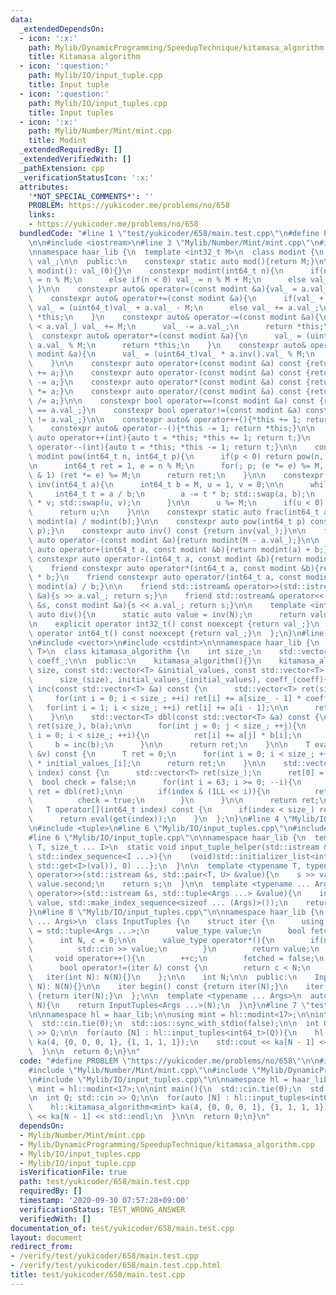 ```yaml
---
data:
  _extendedDependsOn:
  - icon: ':x:'
    path: Mylib/DynamicProgramming/SpeedupTechnique/kitamasa_algorithm.cpp
    title: Kitamasa algorithm
  - icon: ':question:'
    path: Mylib/IO/input_tuple.cpp
    title: Input tuple
  - icon: ':question:'
    path: Mylib/IO/input_tuples.cpp
    title: Input tuples
  - icon: ':x:'
    path: Mylib/Number/Mint/mint.cpp
    title: Modint
  _extendedRequiredBy: []
  _extendedVerifiedWith: []
  _pathExtension: cpp
  _verificationStatusIcon: ':x:'
  attributes:
    '*NOT_SPECIAL_COMMENTS*': ''
    PROBLEM: https://yukicoder.me/problems/no/658
    links:
    - https://yukicoder.me/problems/no/658
  bundledCode: "#line 1 \"test/yukicoder/658/main.test.cpp\"\n#define PROBLEM \"https://yukicoder.me/problems/no/658\"\
    \n\n#include <iostream>\n#line 3 \"Mylib/Number/Mint/mint.cpp\"\n#include <utility>\n\
    \nnamespace haar_lib {\n  template <int32_t M>\n  class modint {\n    uint32_t\
    \ val_;\n\n  public:\n    constexpr static auto mod(){return M;}\n\n    constexpr\
    \ modint(): val_(0){}\n    constexpr modint(int64_t n){\n      if(n >= M) val_\
    \ = n % M;\n      else if(n < 0) val_ = n % M + M;\n      else val_ = n;\n   \
    \ }\n\n    constexpr auto& operator=(const modint &a){val_ = a.val_; return *this;}\n\
    \    constexpr auto& operator+=(const modint &a){\n      if(val_ + a.val_ >= M)\
    \ val_ = (uint64_t)val_ + a.val_ - M;\n      else val_ += a.val_;\n      return\
    \ *this;\n    }\n    constexpr auto& operator-=(const modint &a){\n      if(val_\
    \ < a.val_) val_ += M;\n      val_ -= a.val_;\n      return *this;\n    }\n  \
    \  constexpr auto& operator*=(const modint &a){\n      val_ = (uint64_t)val_ *\
    \ a.val_ % M;\n      return *this;\n    }\n    constexpr auto& operator/=(const\
    \ modint &a){\n      val_ = (uint64_t)val_ * a.inv().val_ % M;\n      return *this;\n\
    \    }\n\n    constexpr auto operator+(const modint &a) const {return modint(*this)\
    \ += a;}\n    constexpr auto operator-(const modint &a) const {return modint(*this)\
    \ -= a;}\n    constexpr auto operator*(const modint &a) const {return modint(*this)\
    \ *= a;}\n    constexpr auto operator/(const modint &a) const {return modint(*this)\
    \ /= a;}\n\n    constexpr bool operator==(const modint &a) const {return val_\
    \ == a.val_;}\n    constexpr bool operator!=(const modint &a) const {return val_\
    \ != a.val_;}\n\n    constexpr auto& operator++(){*this += 1; return *this;}\n\
    \    constexpr auto& operator--(){*this -= 1; return *this;}\n\n    constexpr\
    \ auto operator++(int){auto t = *this; *this += 1; return t;}\n    constexpr auto\
    \ operator--(int){auto t = *this; *this -= 1; return t;}\n\n    constexpr static\
    \ modint pow(int64_t n, int64_t p){\n      if(p < 0) return pow(n, -p).inv();\n\
    \n      int64_t ret = 1, e = n % M;\n      for(; p; (e *= e) %= M, p >>= 1) if(p\
    \ & 1) (ret *= e) %= M;\n      return ret;\n    }\n\n    constexpr static modint\
    \ inv(int64_t a){\n      int64_t b = M, u = 1, v = 0;\n\n      while(b){\n   \
    \     int64_t t = a / b;\n        a -= t * b; std::swap(a, b);\n        u -= t\
    \ * v; std::swap(u, v);\n      }\n\n      u %= M;\n      if(u < 0) u += M;\n\n\
    \      return u;\n    }\n\n    constexpr static auto frac(int64_t a, int64_t b){return\
    \ modint(a) / modint(b);}\n\n    constexpr auto pow(int64_t p) const {return pow(val_,\
    \ p);}\n    constexpr auto inv() const {return inv(val_);}\n\n    friend constexpr\
    \ auto operator-(const modint &a){return modint(M - a.val_);}\n\n    friend constexpr\
    \ auto operator+(int64_t a, const modint &b){return modint(a) + b;}\n    friend\
    \ constexpr auto operator-(int64_t a, const modint &b){return modint(a) - b;}\n\
    \    friend constexpr auto operator*(int64_t a, const modint &b){return modint(a)\
    \ * b;}\n    friend constexpr auto operator/(int64_t a, const modint &b){return\
    \ modint(a) / b;}\n\n    friend std::istream& operator>>(std::istream &s, modint\
    \ &a){s >> a.val_; return s;}\n    friend std::ostream& operator<<(std::ostream\
    \ &s, const modint &a){s << a.val_; return s;}\n\n    template <int N>\n    static\
    \ auto div(){\n      static auto value = inv(N);\n      return value;\n    }\n\
    \n    explicit operator int32_t() const noexcept {return val_;}\n    explicit\
    \ operator int64_t() const noexcept {return val_;}\n  };\n}\n#line 2 \"Mylib/DynamicProgramming/SpeedupTechnique/kitamasa_algorithm.cpp\"\
    \n#include <vector>\n#include <cstdint>\n\nnamespace haar_lib {\n  template <typename\
    \ T>\n  class kitamasa_algorithm {\n    int size_;\n    std::vector<T> initial_values_,\
    \ coeff_;\n\n  public:\n    kitamasa_algorithm(){}\n    kitamasa_algorithm(int\
    \ size, const std::vector<T> &initial_values, const std::vector<T> &coeff):\n\
    \      size_(size), initial_values_(initial_values), coeff_(coeff){}\n\n    std::vector<T>\
    \ inc(const std::vector<T> &a) const {\n      std::vector<T> ret(size_);\n\n \
    \     for(int i = 0; i < size_; ++i) ret[i] += a[size_ - 1] * coeff_[i];\n   \
    \   for(int i = 1; i < size_; ++i) ret[i] += a[i - 1];\n\n      return ret;\n\
    \    }\n\n    std::vector<T> dbl(const std::vector<T> &a) const {\n      std::vector<T>\
    \ ret(size_), b(a);\n\n      for(int j = 0; j < size_; ++j){\n        for(int\
    \ i = 0; i < size_; ++i){\n          ret[i] += a[j] * b[i];\n        }\n\n   \
    \     b = inc(b);\n      }\n\n      return ret;\n    }\n\n    T eval(const std::vector<T>\
    \ &v) const {\n      T ret = 0;\n      for(int i = 0; i < size_; ++i) ret += v[i]\
    \ * initial_values_[i];\n      return ret;\n    }\n\n    std::vector<T> get(int64_t\
    \ index) const {\n      std::vector<T> ret(size_);\n      ret[0] = 1;\n\n    \
    \  bool check = false;\n      for(int i = 63; i >= 0; --i){\n        if(check)\
    \ ret = dbl(ret);\n\n        if(index & (1LL << i)){\n          ret = inc(ret);\n\
    \          check = true;\n        }\n      }\n\n      return ret;\n    }\n\n \
    \   T operator[](int64_t index) const {\n      if(index < size_) return initial_values_[index];\n\
    \      return eval(get(index));\n    }\n  };\n}\n#line 4 \"Mylib/IO/input_tuples.cpp\"\
    \n#include <tuple>\n#line 6 \"Mylib/IO/input_tuples.cpp\"\n#include <initializer_list>\n\
    #line 6 \"Mylib/IO/input_tuple.cpp\"\n\nnamespace haar_lib {\n  template <typename\
    \ T, size_t ... I>\n  static void input_tuple_helper(std::istream &s, T &val,\
    \ std::index_sequence<I ...>){\n    (void)std::initializer_list<int>{(void(s >>\
    \ std::get<I>(val)), 0) ...};\n  }\n\n  template <typename T, typename U>\n  std::istream&\
    \ operator>>(std::istream &s, std::pair<T, U> &value){\n    s >> value.first >>\
    \ value.second;\n    return s;\n  }\n\n  template <typename ... Args>\n  std::istream&\
    \ operator>>(std::istream &s, std::tuple<Args ...> &value){\n    input_tuple_helper(s,\
    \ value, std::make_index_sequence<sizeof ... (Args)>());\n    return s;\n  }\n\
    }\n#line 8 \"Mylib/IO/input_tuples.cpp\"\n\nnamespace haar_lib {\n  template <typename\
    \ ... Args>\n  class InputTuples {\n    struct iter {\n      using value_type\
    \ = std::tuple<Args ...>;\n      value_type value;\n      bool fetched = false;\n\
    \      int N, c = 0;\n\n      value_type operator*(){\n        if(not fetched){\n\
    \          std::cin >> value;\n        }\n        return value;\n      }\n\n \
    \     void operator++(){\n        ++c;\n        fetched = false;\n      }\n\n\
    \      bool operator!=(iter &) const {\n        return c < N;\n      }\n\n   \
    \   iter(int N): N(N){}\n    };\n\n    int N;\n\n  public:\n    InputTuples(int\
    \ N): N(N){}\n\n    iter begin() const {return iter(N);}\n    iter end() const\
    \ {return iter(N);}\n  };\n\n  template <typename ... Args>\n  auto input_tuples(int\
    \ N){\n    return InputTuples<Args ...>(N);\n  }\n}\n#line 7 \"test/yukicoder/658/main.test.cpp\"\
    \n\nnamespace hl = haar_lib;\n\nusing mint = hl::modint<17>;\n\nint main(){\n\
    \  std::cin.tie(0);\n  std::ios::sync_with_stdio(false);\n\n  int Q; std::cin\
    \ >> Q;\n\n  for(auto [N] : hl::input_tuples<int64_t>(Q)){\n    hl::kitamasa_algorithm<mint>\
    \ ka(4, {0, 0, 0, 1}, {1, 1, 1, 1});\n    std::cout << ka[N - 1] << std::endl;\n\
    \  }\n\n  return 0;\n}\n"
  code: "#define PROBLEM \"https://yukicoder.me/problems/no/658\"\n\n#include <iostream>\n\
    #include \"Mylib/Number/Mint/mint.cpp\"\n#include \"Mylib/DynamicProgramming/SpeedupTechnique/kitamasa_algorithm.cpp\"\
    \n#include \"Mylib/IO/input_tuples.cpp\"\n\nnamespace hl = haar_lib;\n\nusing\
    \ mint = hl::modint<17>;\n\nint main(){\n  std::cin.tie(0);\n  std::ios::sync_with_stdio(false);\n\
    \n  int Q; std::cin >> Q;\n\n  for(auto [N] : hl::input_tuples<int64_t>(Q)){\n\
    \    hl::kitamasa_algorithm<mint> ka(4, {0, 0, 0, 1}, {1, 1, 1, 1});\n    std::cout\
    \ << ka[N - 1] << std::endl;\n  }\n\n  return 0;\n}\n"
  dependsOn:
  - Mylib/Number/Mint/mint.cpp
  - Mylib/DynamicProgramming/SpeedupTechnique/kitamasa_algorithm.cpp
  - Mylib/IO/input_tuples.cpp
  - Mylib/IO/input_tuple.cpp
  isVerificationFile: true
  path: test/yukicoder/658/main.test.cpp
  requiredBy: []
  timestamp: '2020-09-30 07:57:28+09:00'
  verificationStatus: TEST_WRONG_ANSWER
  verifiedWith: []
documentation_of: test/yukicoder/658/main.test.cpp
layout: document
redirect_from:
- /verify/test/yukicoder/658/main.test.cpp
- /verify/test/yukicoder/658/main.test.cpp.html
title: test/yukicoder/658/main.test.cpp
---
```

